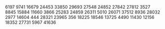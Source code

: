 6197
9741
16679
24453
33850
29693
27548
24852
27842
27812
3527
8845
15884
11660
3866
25283
24859
26311
5010
26071
37512
8936
28032
2977
14604
444
28321
23965
356
18225
18546
13725
4490
11430
12156
18352
27731
5967
41636